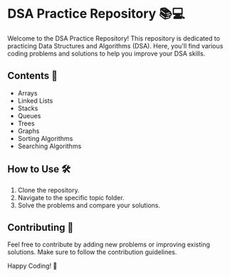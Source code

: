 # DSA Practice Repository 📚💻

Welcome to the DSA Practice Repository! This repository is dedicated to practicing Data Structures and Algorithms (DSA). Here, you'll find various coding problems and solutions to help you improve your DSA skills.

## Contents 📂
- Arrays
- Linked Lists
- Stacks
- Queues
- Trees
- Graphs
- Sorting Algorithms
- Searching Algorithms

## How to Use 🛠️
1. Clone the repository.
2. Navigate to the specific topic folder.
3. Solve the problems and compare your solutions.

## Contributing 🤝
Feel free to contribute by adding new problems or improving existing solutions. Make sure to follow the contribution guidelines.

Happy Coding! 🚀